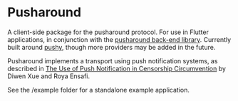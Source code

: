 
# Pusharound

A client-side package for the pusharound protocol. For use in Flutter applications, in conjunction with the [pusharound back-end library](https://github.com/getlantern/pusharound). Currently built around [pushy](pushy.me), though more providers may be added in the future.

Pusharound implements a transport using push notification systems, as described in [The Use of Push Notification in Censorship Circumvention](https://www.petsymposium.org/foci/2023/foci-2023-0009.pdf) by Diwen Xue and Roya Ensafi.

See the /example folder for a standalone example application.